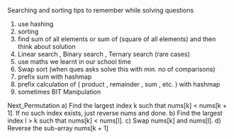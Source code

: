 Searching and sorting tips to remember while solving questions

1. use hashing
2. sorting 
3. find sum of all elements or sum of (square of all elements) and then think about solution
4. Linear search , Binary search , Ternary search (rare cases)
5. use maths we learnt in our school time
6. Swap sort (when ques asks solve this with min. no of comparisons)
7. prefix sum with hashmap
8. prefix calculation of ( product , remainder , sum , etc. ) with hashmap
9. sometimes BIT Manipulation

Next_Permutation
a) Find the largest index k such that nums[k] < nums[k + 1]. If no such index exists, just reverse nums and done.
b) Find the largest index l > k such that nums[k] < nums[l].
c) Swap nums[k] and nums[l].
d) Reverse the sub-array nums[k + 1]
